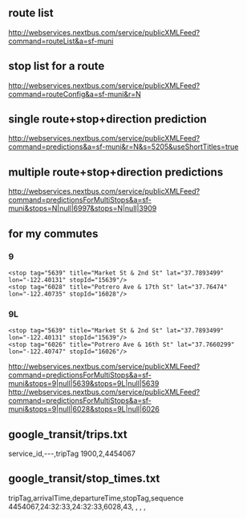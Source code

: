 ## route list
http://webservices.nextbus.com/service/publicXMLFeed?command=routeList&a=sf-muni

## stop list for a route
http://webservices.nextbus.com/service/publicXMLFeed?command=routeConfig&a=sf-muni&r=N

## single route+stop+direction prediction
http://webservices.nextbus.com/service/publicXMLFeed?command=predictions&a=sf-muni&r=N&s=5205&useShortTitles=true

## multiple route+stop+direction predictions
http://webservices.nextbus.com/service/publicXMLFeed?command=predictionsForMultiStops&a=sf-muni&stops=N|null|6997&stops=N|null|3909


## for my commutes
### 9
    <stop tag="5639" title="Market St & 2nd St" lat="37.7893499" lon="-122.40131" stopId="15639"/>
    <stop tag="6028" title="Potrero Ave & 17th St" lat="37.76474" lon="-122.40735" stopId="16028"/>

### 9L
    <stop tag="5639" title="Market St & 2nd St" lat="37.7893499" lon="-122.40131" stopId="15639"/>
    <stop tag="6026" title="Potrero Ave & 16th St" lat="37.7660299" lon="-122.40747" stopId="16026"/>


http://webservices.nextbus.com/service/publicXMLFeed?command=predictionsForMultiStops&a=sf-muni&stops=9|null|5639&stops=9L|null|5639
http://webservices.nextbus.com/service/publicXMLFeed?command=predictionsForMultiStops&a=sf-muni&stops=9|null|6028&stops=9L|null|6026


## google_transit/trips.txt
service_id,---,tripTag
1900,2,4454067

## google_transit/stop_times.txt
tripTag,arrivalTime,departureTime,stopTag,sequence
4454067,24:32:33,24:32:33,6028,43, , , ,
